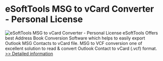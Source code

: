 # eSoftTools MSG to vCard Converter - Personal License
![eSoftTools MSG to vCard Converter - Personal License](https://mycommerce.akamaized.net/api/pimages/P300877052/BIG/300877052.PNG)
eSoftTools Offers best Address Book Conversion Software which helps to easily export Outlook MSG Contacts to vCard file. MSG to VCF conversion one of excellent solution to read & convert Outlook Contact to vCard (.vcf) format.
[>> Detailed information](https://secure.shareit.com/shareit/product.html?productid=300877052&affiliateid=200057808)
